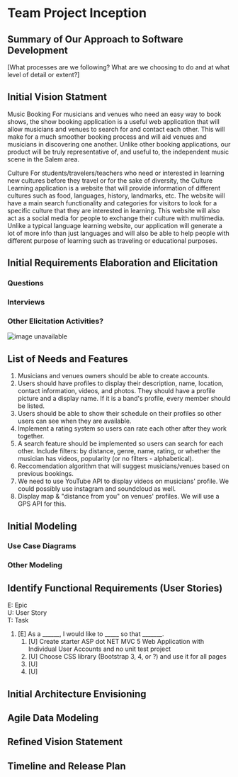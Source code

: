 Team Project Inception
=====================================

## Summary of Our Approach to Software Development

[What processes are we following?  What are we choosing to do and at what level of detail or extent?]

## Initial Vision Statment
Music Booking
For musicians and venues who need an easy way to book shows, the show booking application is a useful web application that will allow musicians and venues to search for and contact each other. This will make for a much smoother booking process and will aid venues and musicians in discovering one another. Unlike other booking applications, our product will be truly representative of, and useful to, the independent music scene in the Salem area.

Culture
For students/travelers/teachers who need or interested in learning new cultures before they travel or for the sake of diversity, the Culture Learning application is a website that will provide information of different cultures such as food, languages, history, landmarks, etc. The website will have a main search functionality and categories for visitors to look for a specific culture that they are interested in learning. This website will also act as a social media for people to exchange their culture with multimedia. Unlike a typical language learning website, our application will generate a lot of more info than just languages and will also be able to help people with different purpose of learning such as traveling or educational purposes.

## Initial Requirements Elaboration and Elicitation

### Questions


### Interviews

### Other Elicitation Activities?
![image unavailable](https://github.com/lawlouis/seniorproject-PacificWhales/blob/dev/Milestone%203/mindmap.jpg "Mindmap" )

## List of Needs and Features

1. Musicians and venues owners should be able to create accounts.
2. Users should have profiles to display their description, name, location, contact information, videos, and photos. They should have a profile picture and a display name. If it is a band's profile, every member should be listed.
3. Users should be able to show their schedule on their profiles so other users can see when they are available.
4. Implement a rating system so users can rate each other after they work together.
5. A search feature should be implemented so users can search for each other. Include filters: by distance, genre, name, rating, or whether the musician has videos, popularity (or no filters - alphabetical).
6. Reccomendation algorithm that will suggest musicians/venues based on previous bookings.
7. We need to use YouTube API to display videos on musicians' profile. We could possibly use instagram and soundcloud as well.
8. Display map & "distance from you" on venues' profiles. We will use a GPS API for this.

## Initial Modeling

### Use Case Diagrams

### Other Modeling

## Identify Functional Requirements (User Stories)

E: Epic  
U: User Story  
T: Task  

1. [E] As a ______, I would like to _____ so that _______.
   1. [U] Create starter ASP dot NET MVC 5 Web Application with Individual User Accounts and no unit test project
   2. [U] Choose CSS library (Bootstrap 3, 4, or ?) and use it for all pages
   3. [U] 
   4. [U] 

## Initial Architecture Envisioning

## Agile Data Modeling

## Refined Vision Statement

## Timeline and Release Plan
